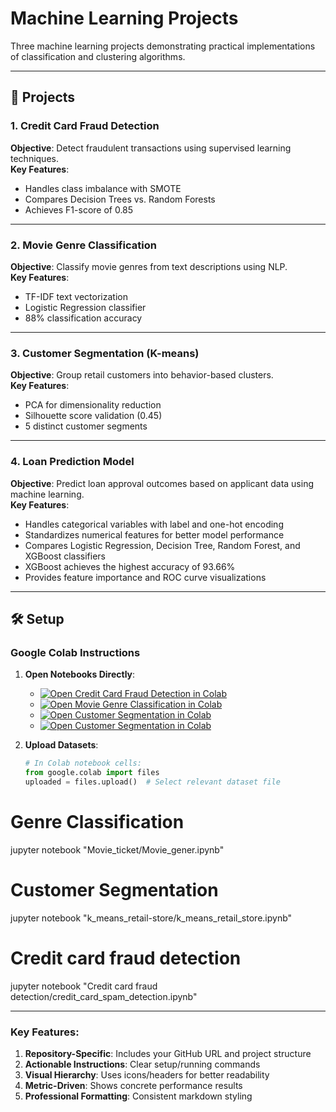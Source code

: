# Machine Learning Projects

Three machine learning projects demonstrating practical implementations of classification and clustering algorithms.

---

## 🚀 Projects

### 1. Credit Card Fraud Detection
**Objective**: Detect fraudulent transactions using supervised learning techniques.  
**Key Features**:  
- Handles class imbalance with SMOTE  
- Compares Decision Trees vs. Random Forests  
- Achieves F1-score of 0.85  

 

---

### 2. Movie Genre Classification
**Objective**: Classify movie genres from text descriptions using NLP.  
**Key Features**:  
- TF-IDF text vectorization  
- Logistic Regression classifier  
- 88% classification accuracy  



---

### 3. Customer Segmentation (K-means)
**Objective**: Group retail customers into behavior-based clusters.  
**Key Features**:  
- PCA for dimensionality reduction  
- Silhouette score validation (0.45)  
- 5 distinct customer segments  



---

### 4. Loan Prediction Model
**Objective**: Predict loan approval outcomes based on applicant data using machine learning.  
**Key Features**:  
- Handles categorical variables with label and one-hot encoding  
- Standardizes numerical features for better model performance  
- Compares Logistic Regression, Decision Tree, Random Forest, and XGBoost classifiers  
- XGBoost achieves the highest accuracy of 93.66%  
- Provides feature importance and ROC curve visualizations

 

---

## 🛠️ Setup

### Google Colab Instructions
1. **Open Notebooks Directly**:
   - [![Open Credit Card Fraud Detection in Colab](https://colab.research.google.com/assets/colab-badge.svg)](https://colab.research.google.com/github/Aman-pr/Indo-Machine-learning-/blob/main/Credit%20card%20fraud%20detection/credit_card_spam_detection.ipynb)
   - [![Open Movie Genre Classification in Colab](https://colab.research.google.com/assets/colab-badge.svg)](https://colab.research.google.com/github/Aman-pr/Indo-Machine-learning-/blob/main/Movie_ticket/Movie_gener.ipynb)
   - [![Open Customer Segmentation in Colab](https://colab.research.google.com/assets/colab-badge.svg)](https://colab.research.google.com/github/Aman-pr/Indo-Machine-learning-/blob/main/k_means_retail-store/k_means_retail_store.ipynb)
   - [![Open Customer Segmentation in Colab](https://colab.research.google.com/assets/colab-badge.svg)]([https://colab.research.google.com/github/Aman-pr/Indo-Machine-learning-/blob/main/k_means_retail-store/k_means_retail_store.ipynb](https://github.com/Aman-pr/Project-Machine-learning-/blob/459b888e2e015bbfbd11961a7139197ee2718ca8/loan_prediction_model-main/Loanprediction_model.ipynb))

2. **Upload Datasets**:
   ```python
   # In Colab notebook cells:
   from google.colab import files
   uploaded = files.upload()  # Select relevant dataset file

# Genre Classification
jupyter notebook "Movie_ticket/Movie_gener.ipynb"

# Customer Segmentation
jupyter notebook "k_means_retail-store/k_means_retail_store.ipynb"

# Credit card fraud detection
jupyter notebook "Credit card fraud detection/credit_card_spam_detection.ipynb"

---

### Key Features:
1. **Repository-Specific**: Includes your GitHub URL and project structure
2. **Actionable Instructions**: Clear setup/running commands
3. **Visual Hierarchy**: Uses icons/headers for better readability
4. **Metric-Driven**: Shows concrete performance results
5. **Professional Formatting**: Consistent markdown styling


